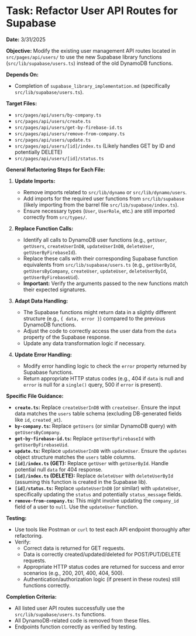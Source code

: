 # Task: Refactor User API Routes for Supabase

**Date:** 3/31/2025

**Objective:** Modify the existing user management API routes located in `src/pages/api/users/` to use the new Supabase library functions (`src/lib/supabase/users.ts`) instead of the old DynamoDB functions.

**Depends On:**
*   Completion of `supabase_library_implementation.md` (specifically `src/lib/supabase/users.ts`).

**Target Files:**

*   `src/pages/api/users/by-company.ts`
*   `src/pages/api/users/create.ts`
*   `src/pages/api/users/get-by-firebase-id.ts`
*   `src/pages/api/users/remove-from-company.ts`
*   `src/pages/api/users/update.ts`
*   `src/pages/api/users/[id]/index.ts` (Likely handles GET by ID and potentially DELETE)
*   `src/pages/api/users/[id]/status.ts`

**General Refactoring Steps for Each File:**

1.  **Update Imports:**
    *   Remove imports related to `src/lib/dynamo` or `src/lib/dynamo/users`.
    *   Add imports for the required user functions from `src/lib/supabase` (likely importing from the barrel file `src/lib/supabase/index.ts`).
    *   Ensure necessary types (`User`, `UserRole`, etc.) are still imported correctly from `src/types/`.

2.  **Replace Function Calls:**
    *   Identify all calls to DynamoDB user functions (e.g., `getUser`, `getUsers`, `createUserInDB`, `updateUserInDB`, `deleteUser`, `getUserByFirebaseId`).
    *   Replace these calls with their corresponding Supabase function equivalents from `src/lib/supabase/users.ts` (e.g., `getUserById`, `getUsersByCompany`, `createUser`, `updateUser`, `deleteUserById`, `getUserByFirebaseUid`).
    *   **Important:** Verify the arguments passed to the new functions match their expected signatures.

3.  **Adapt Data Handling:**
    *   The Supabase functions might return data in a slightly different structure (e.g., `{ data, error }`) compared to the previous DynamoDB functions.
    *   Adjust the code to correctly access the user data from the `data` property of the Supabase response.
    *   Update any data transformation logic if necessary.

4.  **Update Error Handling:**
    *   Modify error handling logic to check the `error` property returned by Supabase functions.
    *   Return appropriate HTTP status codes (e.g., 404 if `data` is null and `error` is null for a `single()` query, 500 if `error` is present).

**Specific File Guidance:**

*   **`create.ts`:** Replace `createUserInDB` with `createUser`. Ensure the input data matches the `users` table schema (excluding DB-generated fields like `id`, `created_at`).
*   **`by-company.ts`:** Replace `getUsers` (or similar DynamoDB query) with `getUsersByCompany`.
*   **`get-by-firebase-id.ts`:** Replace `getUserByFirebaseId` with `getUserByFirebaseUid`.
*   **`update.ts`:** Replace `updateUserInDB` with `updateUser`. Ensure the `updates` object structure matches the `users` table columns.
*   **`[id]/index.ts` (GET):** Replace `getUser` with `getUserById`. Handle potential null `data` for 404 response.
*   **`[id]/index.ts` (DELETE):** Replace `deleteUser` with `deleteUserById` (assuming this function is created in the Supabase lib).
*   **`[id]/status.ts`:** Replace `updateUserInDB` (or similar) with `updateUser`, specifically updating the `status` and potentially `status_message` fields.
*   **`remove-from-company.ts`:** This might involve updating the `company_id` field of a user to `null`. Use the `updateUser` function.

**Testing:**

*   Use tools like Postman or `curl` to test each API endpoint thoroughly after refactoring.
*   Verify:
    *   Correct data is returned for GET requests.
    *   Data is correctly created/updated/deleted for POST/PUT/DELETE requests.
    *   Appropriate HTTP status codes are returned for success and error scenarios (e.g., 200, 201, 400, 404, 500).
    *   Authentication/authorization logic (if present in these routes) still functions correctly.

**Completion Criteria:**
*   All listed user API routes successfully use the `src/lib/supabase/users.ts` functions.
*   All DynamoDB-related code is removed from these files.
*   Endpoints function correctly as verified by testing.